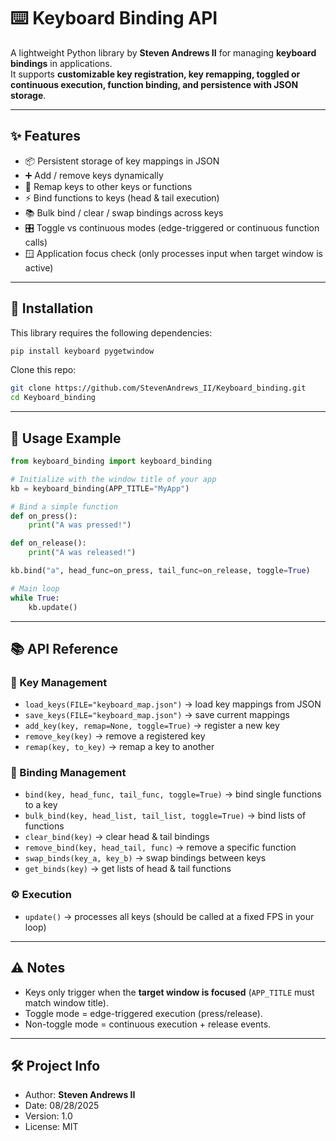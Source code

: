 # ⌨️ Keyboard Binding API  

A lightweight Python library by **Steven Andrews II** for managing **keyboard bindings** in applications.  
It supports **customizable key registration, key remapping, toggled or continuous execution, function binding, and persistence with JSON storage**.  

---

## ✨ Features  

- 📦 Persistent storage of key mappings in JSON  
- ➕ Add / remove keys dynamically  
- 🔄 Remap keys to other keys or functions  
- ⚡ Bind functions to keys (head & tail execution)  
- 📚 Bulk bind / clear / swap bindings across keys  
- 🎛️ Toggle vs continuous modes (edge-triggered or continuous function calls)  
- 🪟 Application focus check (only processes input when target window is active)  

---

## 🚀 Installation  

This library requires the following dependencies:  

```bash
pip install keyboard pygetwindow
```

Clone this repo:  

```bash
git clone https://github.com/StevenAndrews_II/Keyboard_binding.git
cd Keyboard_binding
```

---

## 📖 Usage Example  

```python
from keyboard_binding import keyboard_binding

# Initialize with the window title of your app
kb = keyboard_binding(APP_TITLE="MyApp")

# Bind a simple function
def on_press():
    print("A was pressed!")

def on_release():
    print("A was released!")

kb.bind("a", head_func=on_press, tail_func=on_release, toggle=True)

# Main loop
while True:
    kb.update()
```

---

## 📚 API Reference  

### 🔑 Key Management  
- `load_keys(FILE="keyboard_map.json")` → load key mappings from JSON  
- `save_keys(FILE="keyboard_map.json")` → save current mappings  
- `add_key(key, remap=None, toggle=True)` → register a new key  
- `remove_key(key)` → remove a registered key  
- `remap(key, to_key)` → remap a key to another  

### 🔗 Binding Management  
- `bind(key, head_func, tail_func, toggle=True)` → bind single functions to a key  
- `bulk_bind(key, head_list, tail_list, toggle=True)` → bind lists of functions  
- `clear_bind(key)` → clear head & tail bindings  
- `remove_bind(key, head_tail, func)` → remove a specific function  
- `swap_binds(key_a, key_b)` → swap bindings between keys  
- `get_binds(key)` → get lists of head & tail functions  

### ⚙️ Execution  
- `update()` → processes all keys (should be called at a fixed FPS in your loop)  

---

## ⚠️ Notes  

- Keys only trigger when the **target window is focused** (`APP_TITLE` must match window title).  
- Toggle mode = edge-triggered execution (press/release).  
- Non-toggle mode = continuous execution + release events.  

---

## 🛠️ Project Info  

- Author: **Steven Andrews II**  
- Date: 08/28/2025  
- Version: 1.0  
- License: MIT
